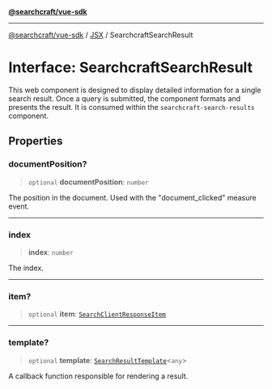 [**@searchcraft/vue-sdk**](/reference/sdk/js-vue/README.md)

***

[@searchcraft/vue-sdk](/reference/sdk/js-vue/globals.md) / [JSX](/reference/sdk/js-vue/namespaces/JSX/README.md) / SearchcraftSearchResult

# Interface: SearchcraftSearchResult

This web component is designed to display detailed information for a single search result.
Once a query is submitted, the component formats and presents the result.
It is consumed within the `searchcraft-search-results` component.

## Properties

### documentPosition?

> `optional` **documentPosition**: `number`

The position in the document. Used with the "document_clicked" measure event.

***

### index

> **index**: `number`

The index.

***

### item?

> `optional` **item**: [`SearchClientResponseItem`](/reference/sdk/js-vue/interfaces/SearchClientResponseItem.md)

***

### template?

> `optional` **template**: [`SearchResultTemplate`](/reference/sdk/js-vue/type-aliases/SearchResultTemplate.md)\<`any`\>

A callback function responsible for rendering a result.
